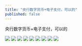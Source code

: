 ```yaml
---
title: "央行数字货币+电子支付，可以的"
published: false
---
```

央行数字货币+电子支付，可以的

![](./1.jpg)
![](./2.jpg)
![](./3.jpg)
![](./4.jpg)
![](./5.jpg)
![](./6.jpg)
![](./7.jpg)
![](./8.jpg)
![](./9.jpg)
